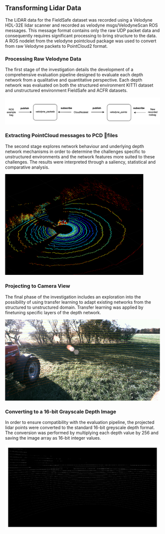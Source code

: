 ## Transforming Lidar Data 
The LiDAR data for the FieldSafe dataset was recorded using a Velodyne HDL-32E lidar scanner and recorded as velodyne msgs/VelodyneScan ROS messages. This message
format contains only the raw UDP packet data and consequently requires significant processing to bring structure to the data. A ROS nodelet from the velodyne pointcloud package was used to convert from raw Velodyne packets to PointCloud2 format. 


### Processing Raw Velodyne Data
The first stage of the investigation details the development of a comprehensive evaluation pipeline designed to evaluate each depth network from a qualitative and quantitative perspective. Each depth network was evaluated on both the structured environment KITTI dataset and unstructured environment FieldSafe and ACFR datasets.

<img src="nodelet.png" alt="ROS nodelet structure to convert Velodyne scan data to PointCloud2 messages." width="700"/>

### Extracting PointCloud messages to PCD files
The second stage explores network behaviour and underlying depth network mechanisms in order to determine the challenges specific to unstructured environments and the network features more suited to these challenges. The results were interpreted through a saliency, statistical and comparative analysis.

<img src="fieldsafe_pointcloud.png" alt="Extracted point cloud from the Velodyne HDL-32E lidar scanner on the FieldSAFE platform." width="450"/>

### Projecting to Camera View
The final phase of the investigation includes an exploration into the possibility of using transfer learning to adapt existing networks from the structured to unstructured domain. Transfer learning was applied by finetuning specific layers of the depth network.

<img src="projected_lidar_final.png" alt="Projected lidar points onto left stereo image." width="550"/>

### Converting to a 16-bit Grayscale Depth Image 
In order to ensure compatibility with the evaluation pipeline, the projected lidar points were converted to the standard 16-bit greyscale depth format. The conversion was performed by multiplying each depth value by 256 and saving the image array as 16-bit integer values.

<img src="projected_blank_grey.png" alt="Projected sparse depth values represented by 16-bit grayscale." width="550"/>
